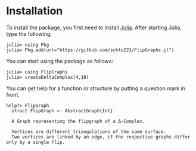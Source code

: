 # Installation

To install the package, you first need to install [Julia](https://julialang.org). 
After starting Julia, type the following:

```julia-repl
julia> using Pkg 
julia> Pkg.add(url="https://github.com/schto223/FlipGraphs.jl")
```

You can start using the package as follows:

```julia-repl
julia> using FlipGraphs
julia> createDeltaComplex(4,10)
```

You can get help for a function or structure by putting a question mark in front.
```julia-repl
help?> FlipGraph
  struct FlipGraph <: AbstractGraph{Int}

  A Graph representing the flipgraph of a Δ-Complex.

  Vertices are different triangulations of the same surface.
  Two vertices are linked by an edge, if the respective graphs differ only by a single flip.
```
